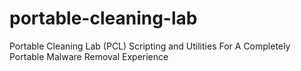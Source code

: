 # portable-cleaning-lab
Portable Cleaning Lab (PCL) Scripting and Utilities For A Completely Portable Malware Removal Experience
